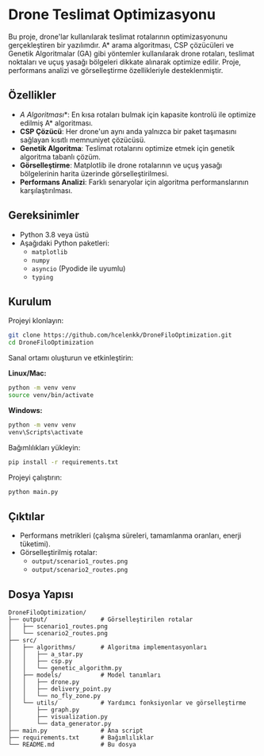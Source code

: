 # Drone Teslimat Optimizasyonu

Bu proje, drone'lar kullanılarak teslimat rotalarının optimizasyonunu gerçekleştiren bir yazılımdır. A* arama algoritması, CSP çözücüleri ve Genetik Algoritmalar (GA) gibi yöntemler kullanılarak drone rotaları, teslimat noktaları ve uçuş yasağı bölgeleri dikkate alınarak optimize edilir. Proje, performans analizi ve görselleştirme özellikleriyle desteklenmiştir.

## Özellikler

- **A* Algoritması**: En kısa rotaları bulmak için kapasite kontrolü ile optimize edilmiş A* algoritması.
- **CSP Çözücü**: Her drone'un aynı anda yalnızca bir paket taşımasını sağlayan kısıtlı memnuniyet çözücüsü.
- **Genetik Algoritma**: Teslimat rotalarını optimize etmek için genetik algoritma tabanlı çözüm.
- **Görselleştirme**: Matplotlib ile drone rotalarının ve uçuş yasağı bölgelerinin harita üzerinde görselleştirilmesi.
- **Performans Analizi**: Farklı senaryolar için algoritma performanslarının karşılaştırılması.

## Gereksinimler

- Python 3.8 veya üstü
- Aşağıdaki Python paketleri:
  - `matplotlib`
  - `numpy`
  - `asyncio` (Pyodide ile uyumlu)
  - `typing`

## Kurulum

Projeyi klonlayın:
```bash
git clone https://github.com/hcelenkk/DroneFiloOptimization.git
cd DroneFiloOptimization
```

Sanal ortamı oluşturun ve etkinleştirin:

**Linux/Mac:**
```bash
python -m venv venv
source venv/bin/activate
```

**Windows:**
```bash
python -m venv venv
venv\Scripts\activate
```

Bağımlılıkları yükleyin:
```bash
pip install -r requirements.txt
```

Projeyi çalıştırın:
```bash
python main.py
```

## Çıktılar

- Performans metrikleri (çalışma süreleri, tamamlanma oranları, enerji tüketimi).
- Görselleştirilmiş rotalar:
  - `output/scenario1_routes.png`
  - `output/scenario2_routes.png`

## Dosya Yapısı

```
DroneFiloOptimization/
├── output/               # Görselleştirilen rotalar
│   ├── scenario1_routes.png
│   └── scenario2_routes.png
├── src/
│   ├── algorithms/       # Algoritma implementasyonları
│   │   ├── a_star.py
│   │   ├── csp.py
│   │   └── genetic_algorithm.py
│   ├── models/           # Model tanımları
│   │   ├── drone.py
│   │   ├── delivery_point.py
│   │   └── no_fly_zone.py
│   └── utils/            # Yardımcı fonksiyonlar ve görselleştirme
│       ├── graph.py
│       ├── visualization.py
│       └── data_generator.py
├── main.py               # Ana script
├── requirements.txt      # Bağımlılıklar
└── README.md             # Bu dosya
```

